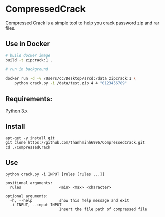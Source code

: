 # CompressedCrack

Compressed Crack is a simple tool to help you crack password zip and rar files.

## Use in Docker

```bash
# build docker image
build -t zipcrack:1 .

# run in background

docker run -d -v /Users/cc/Desktop/srcd:/data zipcrack:1 \
    python crack.py -i /data/test.zip 4 4 "0123456789"

```



## Requirements:

[Python 3.x](https://www.python.org/downloads/)

## Install

```
apt-get -y install git
git clone https://github.com/thanhminh6996/CompressedCrack.git
cd ./CompressedCrack
```
## Use
```
python crack.py -i INPUT [rules [rules ...]]

positional arguments:
  rules                 <min> <max> <character>

optional arguments:
  -h, --help            show this help message and exit
  -i INPUT, --input INPUT
                        Insert the file path of compressed file
                        
```                       
